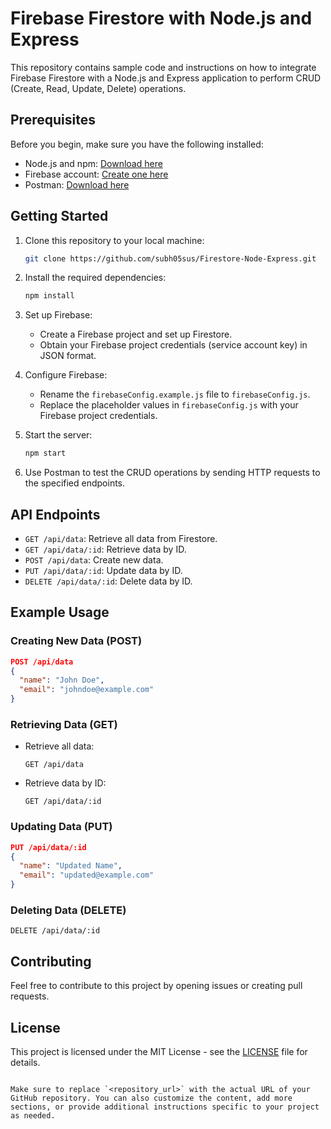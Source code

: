 # Firebase Firestore with Node.js and Express

This repository contains sample code and instructions on how to integrate Firebase Firestore with a Node.js and Express application to perform CRUD (Create, Read, Update, Delete) operations.

## Prerequisites

Before you begin, make sure you have the following installed:

- Node.js and npm: [Download here](https://nodejs.org/)
- Firebase account: [Create one here](https://firebase.google.com/)
- Postman: [Download here](https://www.postman.com/)

## Getting Started

1. Clone this repository to your local machine:

   ```bash
   git clone https://github.com/subh05sus/Firestore-Node-Express.git
   ```

2. Install the required dependencies:

   ```bash
   npm install
   ```

3. Set up Firebase:
   - Create a Firebase project and set up Firestore.
   - Obtain your Firebase project credentials (service account key) in JSON format.

4. Configure Firebase:
   - Rename the `firebaseConfig.example.js` file to `firebaseConfig.js`.
   - Replace the placeholder values in `firebaseConfig.js` with your Firebase project credentials.

5. Start the server:

   ```bash
   npm start
   ```

6. Use Postman to test the CRUD operations by sending HTTP requests to the specified endpoints.

## API Endpoints

- `GET /api/data`: Retrieve all data from Firestore.
- `GET /api/data/:id`: Retrieve data by ID.
- `POST /api/data`: Create new data.
- `PUT /api/data/:id`: Update data by ID.
- `DELETE /api/data/:id`: Delete data by ID.

## Example Usage

### Creating New Data (POST)

```json
POST /api/data
{
  "name": "John Doe",
  "email": "johndoe@example.com"
}
```

### Retrieving Data (GET)

- Retrieve all data:

  ```
  GET /api/data
  ```

- Retrieve data by ID:

  ```
  GET /api/data/:id
  ```

### Updating Data (PUT)

```json
PUT /api/data/:id
{
  "name": "Updated Name",
  "email": "updated@example.com"
}
```

### Deleting Data (DELETE)

```
DELETE /api/data/:id
```

## Contributing

Feel free to contribute to this project by opening issues or creating pull requests.

## License

This project is licensed under the MIT License - see the [LICENSE](LICENSE) file for details.
```

Make sure to replace `<repository_url>` with the actual URL of your GitHub repository. You can also customize the content, add more sections, or provide additional instructions specific to your project as needed.
